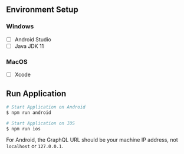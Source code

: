 ## Environment Setup

### Windows

- [ ] Android Studio
- [ ] Java JDK 11

### MacOS

- [ ] Xcode

## Run Application

```bash
# Start Application on Android
$ npm run android

# Start Application on IOS
$ npm run ios
```
For Android, the GraphQL URL should be your machine IP address, not `localhost` or `127.0.0.1`.
